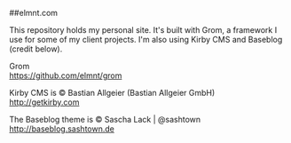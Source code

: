 ##elmnt.com

This repository holds my personal site. It's built with Grom, a framework I use for some of my client projects. I'm also using Kirby CMS and Baseblog (credit below).

Grom  
<https://github.com/elmnt/grom>

Kirby CMS is © Bastian Allgeier (Bastian Allgeier GmbH)  
<http://getkirby.com>

The Baseblog theme is © Sascha Lack | @sashtown  
<http://baseblog.sashtown.de>
